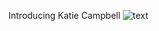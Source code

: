 Introducing Katie Campbell
![text](kcampbell99.github.io/repositoryname/images/imagetitle.filetype)
